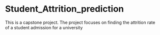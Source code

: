 # Student_Attrition_prediction
This is a capstone project. The project focuses on finding the attrition rate of a student admission for a university

